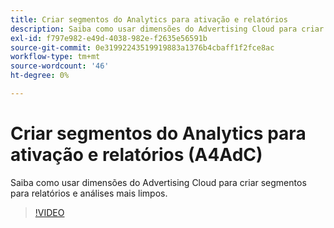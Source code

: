 ```yaml
---
title: Criar segmentos do Analytics para ativação e relatórios
description: Saiba como usar dimensões do Advertising Cloud para criar segmentos para relatórios e análises mais limpos.
exl-id: f797e982-e49d-4038-982e-f2635e56591b
source-git-commit: 0e31992243519919883a1376b4cbaff1f2fce8ac
workflow-type: tm+mt
source-wordcount: '46'
ht-degree: 0%

---
```


# Criar segmentos do Analytics para ativação e relatórios (A4AdC)

Saiba como usar dimensões do Advertising Cloud para criar segmentos para relatórios e análises mais limpos.

>[!VIDEO](https://video.tv.adobe.com/v/33916)
